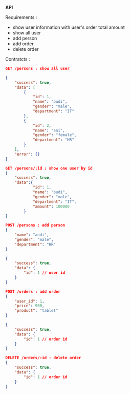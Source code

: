 **API**

Requirements :
- show user information with user's order total amount
- show all user
- add person
- add order
- delete order

Contratcts :
```json
GET /persons : show all user

{
    "success": true,
    "data": [
        {
            "id": 1,
            "name": "budi",
            "gender": "male",
            "department": "IT"
        },
        {
            "id": 2,
            "name": "ani",
            "gender": "female",
            "department": "HR"
        }
    ],
    "error": {}
}
```

```json
GET /persons/:id : show one user by id
{
    "success": true,
    "data":{
            "id": 1,
            "name": "budi",
            "gender": "male",
            "department": "IT",
            "amount": 100000 
        }
}
```

```json
POST /persons : add person
{
    "name": "andi",
    "gender": "male",
    "department": "HR"
}

{
    "success": true,
    "data": {
        "id": 1 // user id
    }
}
```

```json
POST /orders : add order
{
    "user_id": 1,
    "price": 900,
    "product": "tablet"
}

{
    "success": true,
    "data": {
        "id": 1 // order id
    }
}
```
```json
DELETE /orders/:id : delete order
{
    "success": true,
    "data": {
        "id": 1 // order id
    }
}
```